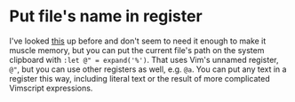 # Put file's name in register

I've looked [this](https://stackoverflow.com/a/954336) up before and don't seem to need it enough to make it muscle memory, but you can put the current file's path on the system clipboard with `:let @" = expand('%')`.
That uses Vim's unnamed register, `@"`, but you can use other registers as well, e.g. `@a`.
You can put any text in a register this way, including literal text or the result of more complicated Vimscript expressions.

